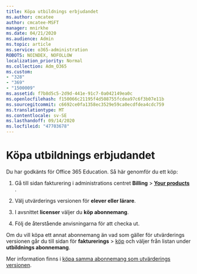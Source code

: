 ```yaml
---
title: Köpa utbildnings erbjudandet
ms.author: cmcatee
author: cmcatee-MSFT
manager: mnirkhe
ms.date: 04/21/2020
ms.audience: Admin
ms.topic: article
ms.service: o365-administration
ROBOTS: NOINDEX, NOFOLLOW
localization_priority: Normal
ms.collection: Adm_O365
ms.custom:
- "328"
- "369"
- "1500009"
ms.assetid: f7b8d5c5-2d9d-441e-91c7-0a042149ea0c
ms.openlocfilehash: f150066c21195f4d508755fcdea97c6f3b07e11b
ms.sourcegitcommit: c6692ce0fa1358ec3529e59ca0ecdfdea4cdc759
ms.translationtype: MT
ms.contentlocale: sv-SE
ms.lasthandoff: 09/14/2020
ms.locfileid: "47703678"
---
```

# <a name="how-to-purchase-education-offer"></a>Köpa utbildnings erbjudandet

Du har godkänts för Office 365 Education. Så här genomför du ett köp:
  
1. Gå till sidan fakturering i administrations centret **Billing** \> **[Your products](https://go.microsoft.com/fwlink/p/?linkid=842054)** .

2. Välj utvärderings versionen för **elever eller lärare**.

3. I avsnittet **licenser** väljer du **köp abonnemang**.

4. Följ de återstående anvisningarna för att checka ut.

Om du vill köpa ett annat abonnemang än vad som gäller för utvärderings versionen går du till sidan för **fakturerings** \> [köp](https://go.microsoft.com/fwlink/p/?linkid=868433) och väljer från listan under **utbildnings abonnemang**.

Mer information finns i [köpa samma abonnemang som utvärderings versionen](https://docs.microsoft.com/microsoft-365/commerce/subscriptions-and-billing/buy-a-subscription-from-your-free-trial#buy-the-same-plan-as-your-trial).